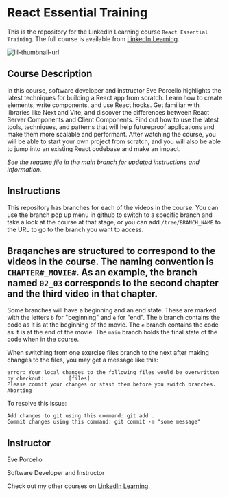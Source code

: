 # React Essential Training
This is the repository for the LinkedIn Learning course `React Essential Training`. The full course is available from [LinkedIn Learning][lil-course-url].

![lil-thumbnail-url]

## Course Description

In this course, software developer and instructor Eve Porcello highlights the latest techniques for building a React app from scratch. Learn how to create elements, write components, and use React hooks. Get familiar with libraries like Next and Vite, and discover the differences between React Server Components and Client Components. Find out how to use the latest tools, techniques, and patterns that will help futureproof applications and make them more scalable and performant. After watching the course, you will be able to start your own project from scratch, and you will also be able to jump into an existing React codebase and make an impact.

_See the readme file in the main branch for updated instructions and information._
## Instructions
This repository has branches for each of the videos in the course. You can use the branch pop up menu in github to switch to a specific branch and take a look at the course at that stage, or you can add `/tree/BRANCH_NAME` to the URL to go to the branch you want to access.

## Braqanches are structured to correspond to the videos in the course. The naming convention is `CHAPTER#_MOVIE#`. As an example, the branch named `02_03` corresponds to the second chapter and the third video in that chapter. 
Some branches will have a beginning and an end state. These are marked with the letters `b` for "beginning" and `e` for "end". The `b` branch contains the code as it is at the beginning of the movie. The `e` branch contains the code as it is at the end of the movie. The `main` branch holds the final state of the code when in the course.

When switching from one exercise files branch to the next after making changes to the files, you may get a message like this:

    error: Your local changes to the following files would be overwritten by checkout:        [files]
    Please commit your changes or stash them before you switch branches.
    Aborting

To resolve this issue:
	
    Add changes to git using this command: git add .
	Commit changes using this command: git commit -m "some message"

## Instructor

Eve Porcello

Software Developer and Instructor

                            

Check out my other courses on [LinkedIn Learning](https://www.linkedin.com/learning/instructors/eve-porcello?u=104).

[0]: # (Replace these placeholder URLs with actual course URLs)

[lil-course-url]: [https://www.linkedin.com/learning/](https://www.linkedin.com/learning/react-essential-training-revision-fy24q4-codespaces)
[lil-thumbnail-url]: https://media.licdn.com/dms/image/v2/D4E0DAQEQanBdlbYzZQ/learning-public-crop_675_1200/learning-public-crop_675_1200/0/1726774657221?e=2147483647&v=beta&t=yktxYBcQLZ2WYzA9ECIEtxeMGUIPGrloWk7OBWPjJJg

